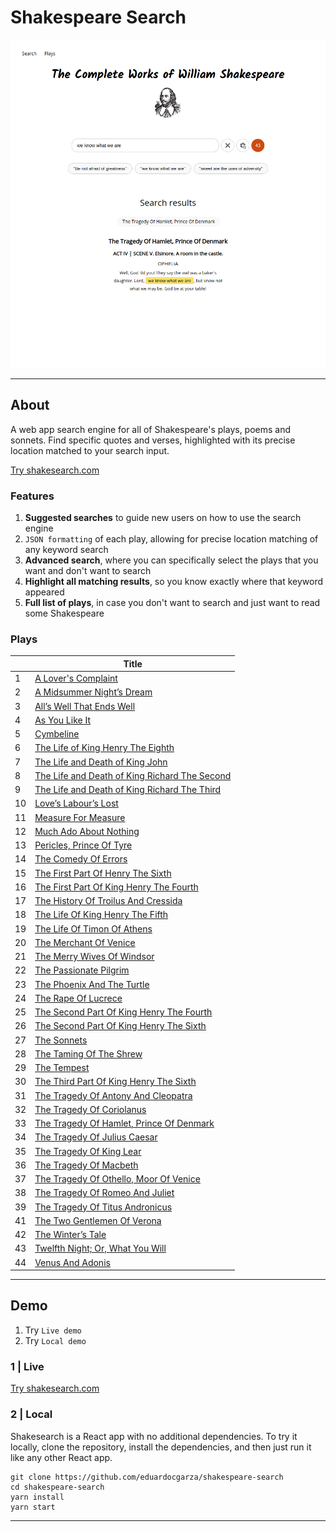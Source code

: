 # Shakespeare Search

![image](docs/home.png)

___

## About

A web app search engine for all of Shakespeare's plays, poems and sonnets. Find specific quotes and verses, highlighted with its precise location matched to your search input.

[Try shakesearch.com](https://shakesearch.com)


### Features 

1. **Suggested searches** to guide new users on how to use the search engine
2. `JSON formatting` of each play, allowing for precise location matching of any keyword search
3. **Advanced search**, where you can specifically select the plays that you want and don't want to search
4. **Highlight all matching results**, so you know exactly where that keyword appeared 
5. **Full list of plays**, in case you don't want to search and just want to read some Shakespeare

### Plays

| | Title |  
| - | - |
| 1 | [A Lover's Complaint](https://shakesearch.com/play/1000) |
| 2 | [A Midsummer Night’s Dream ](https://shakesearch.com/play/1001) | 
| 3 | [All’s Well That Ends Well ](https://shakesearch.com/play/1002) | 
| 4 | [As You Like It ](https://shakesearch.com/play/1003) | 
| 5 | [Cymbeline ](https://shakesearch.com/play/1004) | 
| 6 | [The Life of King Henry The Eighth ](https://shakesearch.com/play/1005) | 
| 7 | [The Life and Death of King John ](https://shakesearch.com/play/1006) | 
| 8 | [The Life and Death of King Richard The Second ](https://shakesearch.com/play/1007) | 
| 9 | [The Life and Death of King Richard The Third ](https://shakesearch.com/play/1008) | 
| 10 | [Love’s Labour’s Lost ](https://shakesearch.com/play/1009) | 
| 11 | [Measure For Measure ](https://shakesearch.com/play/10010) | 
| 12 | [Much Ado About Nothing ](https://shakesearch.com/play/10011) | 
| 13 | [Pericles, Prince Of Tyre ](https://shakesearch.com/play/10012) | 
| 14 | [The Comedy Of Errors ](https://shakesearch.com/play/10013) | 
| 15 | [The First Part Of Henry The Sixth ](https://shakesearch.com/play/10014) | 
| 16 | [The First Part Of King Henry The Fourth ](https://shakesearch.com/play/10015) | 
| 17 | [The History Of Troilus And Cressida ](https://shakesearch.com/play/10016) | 
| 18 | [The Life Of King Henry The Fifth ](https://shakesearch.com/play/10017) | 
| 19 | [The Life Of Timon Of Athens ](https://shakesearch.com/play/10018) | 
| 20 | [The Merchant Of Venice ](https://shakesearch.com/play/10019) | 
| 21 | [The Merry Wives Of Windsor ](https://shakesearch.com/play/10020) | 
| 22 | [The Passionate Pilgrim ](https://shakesearch.com/play/10021) |
| 23 | [The Phoenix And The Turtle ](https://shakesearch.com/play/10022) |
| 24 | [The Rape Of Lucrece ](https://shakesearch.com/play/10023) |
| 25 | [The Second Part Of King Henry The Fourth ](https://shakesearch.com/play/10024) | 
| 26 | [The Second Part Of King Henry The Sixth ](https://shakesearch.com/play/10025) | 
| 27 | [The Sonnets ](https://shakesearch.com/play/10026) |
| 28 | [The Taming Of The Shrew ](https://shakesearch.com/play/10027) | 
| 29 | [The Tempest ](https://shakesearch.com/play/10028) | 
| 30 | [The Third Part Of King Henry The Sixth ](https://shakesearch.com/play/10029) | 
| 31 | [The Tragedy Of Antony And Cleopatra ](https://shakesearch.com/play/10030) | 
| 32 | [The Tragedy Of Coriolanus ](https://shakesearch.com/play/10031) | 
| 33 | [The Tragedy Of Hamlet, Prince Of Denmark ](https://shakesearch.com/play/10032) | 
| 34 | [The Tragedy Of Julius Caesar ](https://shakesearch.com/play/10033) | 
| 35 | [The Tragedy Of King Lear ](https://shakesearch.com/play/10034) | 
| 36 | [The Tragedy Of Macbeth ](https://shakesearch.com/play/10035) | 
| 37 | [The Tragedy Of Othello, Moor Of Venice ](https://shakesearch.com/play/10036) | 
| 38 | [The Tragedy Of Romeo And Juliet ](https://shakesearch.com/play/10037) | 
| 39 | [The Tragedy Of Titus Andronicus ](https://shakesearch.com/play/10038) | 
| 41 | [The Two Gentlemen Of Verona ](https://shakesearch.com/play/10039) | 
| 42 | [The Winter’s Tale ](https://shakesearch.com/play/10041) | 
| 43 | [Twelfth Night; Or, What You Will ](https://shakesearch.com/play/10042) | 
| 44 | [Venus And Adonis ](https://shakesearch.com/play/10043) |

___

## Demo

1. Try `Live demo`
2. Try `Local demo`

### 1 | Live

[Try shakesearch.com](https://shakesearch.com)

### 2 | Local

Shakesearch is a React app with no additional dependencies. To try it locally, clone the repository, install the dependencies, and then just run it like any other React app.

```
git clone https://github.com/eduardocgarza/shakespeare-search
cd shakespeare-search
yarn install
yarn start
```

___
